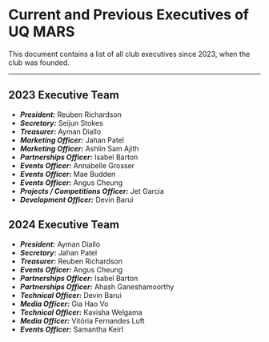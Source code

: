 # Current and Previous Executives of UQ MARS

This document contains a list of all club executives since 2023,
when the club was founded. 

---

## 2023 Executive Team

- ***President:*** Reuben Richardson
- ***Secretary:*** Seijun Stokes
- ***Treasurer:*** Ayman Diallo
- ***Marketing Officer:*** Jahan Patel
- ***Marketing Officer:*** Ashlin Sam Ajith
- ***Partnerships Officer:*** Isabel Barton
- ***Events Officer:*** Annabelle Grosser
- ***Events Officer:*** Mae Budden
- ***Events Officer:*** Angus Cheung
- ***Projects / Competitions Officer:*** Jet Garcia
- ***Development Officer:*** Devin Barui

## 2024 Executive Team

- ***President:*** Ayman Diallo
- ***Secretary:*** Jahan Patel
- ***Treasurer:*** Reuben Richardson
- ***Events Officer:*** Angus Cheung
- ***Partnerships Officer:*** Isabel Barton 
- ***Partnerships Officer:*** Ahash Ganeshamoorthy
- ***Technical Officer:*** Devin Barui
- ***Media Officer:*** Gia Hao Vo
- ***Technical Officer:*** Kavisha Welgama 
- ***Media Officer:*** Vitória Fernandes Luft
- ***Events Officer:*** Samantha Keirl

